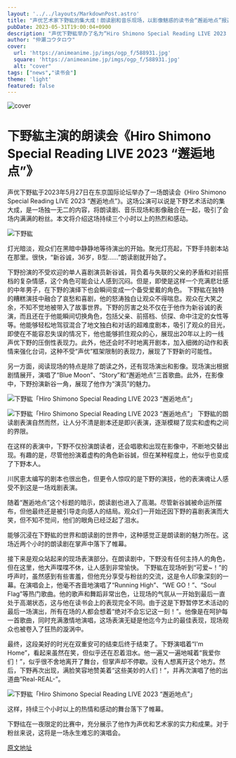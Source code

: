 ```yaml
---
layout: '../../layouts/MarkdownPost.astro'
title: "声优艺术家下野紘的集大成！朗读剧和音乐现场，以影像魅惑的读书会“邂逅地点”报道"
pubDate: 2023-05-31T19:00:04+0900
description: "声优下野紘举办了名为“Hiro Shimono Special Reading LIVE 2023 “邂逅地点”的读书会，于2023年5月27日在东京国际论坛举行。本文介绍了持续三个小时以上的热烈和感动。"
author: "仲瀬コウタロウ"
cover:
  url: 'https://animeanime.jp/imgs/ogp_f/588931.jpg'
  square: 'https://animeanime.jp/imgs/ogp_f/588931.jpg'
  alt: "cover"
tags: ["news","读书会"]
theme: 'light'
featured: false
---
```


![cover](https://animeanime.jp/imgs/ogp_f/588931.jpg)

# 下野紘主演的朗读会《Hiro Shimono Special Reading LIVE 2023 “邂逅地点”》

声优下野紘于2023年5月27日在东京国际论坛举办了一场朗读会《Hiro Shimono Special Reading LIVE 2023 “邂逅地点”》。这场公演可以说是下野艺术活动的集大成，是一场独一无二的内容，将朗读剧、音乐现场和影像融合在一起，吸引了会场内满满的粉丝。本文将介绍这场持续三个小时以上的热烈和感动。

![下野紘](https://animeanime.jp/imgs/zoom/588930.jpg)

灯光暗淡，观众们在黑暗中静静地等待演出的开始。聚光灯亮起，下野手持剧本站在那里。很快，“新谷诚，36岁，B型……”朗读剧就开始了。

下野扮演的不受欢迎的单人喜剧演员新谷诚，背负着与失联的父亲的矛盾和对前搭档的复杂情感，这个角色可能会让人感到沉闷。但是，即使是这样一个充满悲壮感的中年男子，在下野的演绎下也会瞬间变成一个备受爱戴的角色。
下野紘在独特的糟糕演技中融合了哀愁和喜剧，他的怒涛独白让观众不得喘息。观众在大笑之余，不知不觉地被带入了故事世界。下野的厉害之处不仅在于他作为新谷诚的表演，而且还在于他能瞬间切换角色，包括父亲、前搭档、侦探、命中注定的女性等等。他能够轻松地驾驭混合了地文独白和对话的超难度剧本，吸引了观众的目光，即使在不能容忍失误的情况下，他也能够抓住观众的心，展现出20年以上的一线声优下野的压倒性表现力。此外，他还会时不时地离开剧本，加入细微的动作和表情来强化台词，这种不受“声优”框架限制的表现力，展现了下野新的可能性。

另一方面，阅读现场的特点是除了朗读之外，还有现场演出和影像。现场演出根据剧情展开，演唱了“Blue Moon”、“Story”和“邂逅地点”三首歌曲。此外，在影像中，下野扮演新谷一角，展现了他作为“演员”的魅力。

![下野紘「Hiro Shimono Special Reading LIVE 2023 “邂逅地点”」](https://animeanime.jp/imgs/zoom/588927.jpg)

![下野紘「Hiro Shimono Special Reading LIVE 2023 “邂逅地点”」](https://animeanime.jp/imgs/zoom/588929.jpg)
下野紘的朗读剧表演自然而然，让人分不清是剧本还是即兴表演，逐渐模糊了现实和虚构之间的界限。

在这样的表演中，下野不仅扮演朗读者，还会唱歌和出现在影像中，不断地交替出现。有趣的是，尽管他扮演着虚构的角色新谷誠，但在某种程度上，他似乎也变成了下野本人。

川尻恵太编写的剧本也很出色，但更令人惊叹的是下野的演技，他的表演魂让人感受不到这是一场戏剧表演。

随着“邂逅地点”这个标题的暗示，朗读剧也进入了高潮。尽管新谷誠被命运所摆布，但他最终还是被引导走向感人的结局。观众们一开始还因下野的喜剧表演而大笑，但不知不觉间，他们的眼角已经泛起了泪水。

能够沉浸在下野紘的世界和朗读剧的世界中，这种感觉正是朗读剧的魅力所在。这场近两个小时的朗读剧在掌声中落下了帷幕。

接下来是观众站起来的现场表演部分。在朗读剧中，下野没有任何主持人的角色，但在这里，他大声喋喋不休，让人感到非常愉快。
下野紘在现场听到“可爱~！”的呼声时，虽然感到有些害羞，但他充分享受与粉丝的交流，这是令人印象深刻的一幕。在演唱会上，他毫不吝啬地演唱了“Running High”、“WE GO！”、“Soul Flag”等热门歌曲。他的歌声和舞蹈非常出色，让现场的气氛从一开始到最后一直处于高潮状态，这与他在读书会上的表现完全不同。由于这是下野暂停艺术活动的最后一场演出，所有在场的人都会想着“绝对不会忘记这一刻！”。他像是在呵护每一首歌曲，同时充满激情地演唱，这场表演无疑是他迄今为止的最佳表现，现场观众也被卷入了狂热的漩涡中。

最终，这段美好的时光在双重安可的结束后终于结束了。下野演唱着“I'm Home”，看起来虽然在笑，但似乎还在忍着泪水。他一遍又一遍地喊着“我爱你们！”，似乎很不舍地离开了舞台，但掌声却不停歇。没有人想离开这个地方。然后，下野再次出现，满脸笑容地赞美着“这些美妙的人们！”，并再次演唱了他的出道曲“Real-REAL-”。 

![下野紘「Hiro Shimono Special Reading LIVE 2023 “邂逅地点”」](https://animeanime.jp/imgs/zoom/588932.jpg)

这样，持续三个小时以上的热情和感动的舞台落下了帷幕。 </p><p>下野纮在一夜限定的比赛中，充分展示了他作为声优和艺术家的实力和成果。对于粉丝来说，这将是一场永生难忘的演唱会。 

[原文地址](https://animeanime.jp/article/2023/05/31/77666.html)